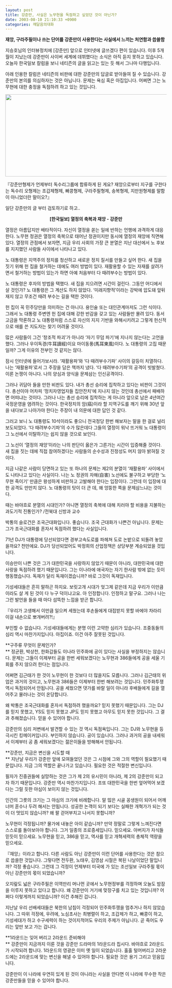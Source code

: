 ```yaml
---
layout: post
title: 강준만, 사실은 노무현을 독점하고 싶었던 것이 아닌가?
date: 2003-08-10 21:10:33 +0900
categories: 깨달음의대화
---
```

**재앙, 구라주필이나 쓰는 단어를 강준만이 사용한다는 사실에서 느끼는 처연함과 씁쓸함**

지승호님의 인터뷰정치에 [강준만] 앞으로 인터넷에 글쓰겠다 편이 있습니다. 이후 5개월이 지났는데 강준만이 사이버 세계에 데뷔했다는 소식은 아직 듣지 못하고 있습니다. 오늘자 한국일보 칼럼을 보니 네티즌의 글을 읽고는 있는 듯 해서 그나마 다행입니다. 

아래 인용한 칼럼은 네티즌의 비판에 대한 강준만의 답글로 받아들여 질 수 있습니다. 강준만의 본의를 의심하자는 것은 아닙니다. 문제는 욕심 혹은 아집입니다. 어쩌면 그는 노무현에 대한 충정을 독점하려 하고 있는 것입니다. 

<p align="center">
  <img src="http://drkimz.com/technote/board/KDR/upimg/1060564962.jpg" width="580" height="257" border="0" />
</p>

<p align="left">
  『강준만형제가 언제부터 독수리그룹에 합류하게 된 게요? 재앙으로부터 지구를 구한다는 독수리 오형제는 조갑제형제, 빠콩형제, 구라주필형제, 송복형제, 지만원형제를 말함이 아니었더란 말이오?』
</p>

일단 강준만의 글 부터 검토하기로 하고..

<p align="center">
  <b>[한국일보] 열정의 축복과 재앙 - 강준만 </b>
</p>

열정은 아름답지만 배타적이다. 자신이 열정을 쏟는 일에 반하는 언행에 과격하게 대응한다. 노무현 정권은 열정의 축복으로 태어난 정권이지만 동시에 열정의 재앙에 직면해 있다. 열정의 관점에서 보자면, 지금 우리 사회의 가장 큰 분열은 지난 대선에서 노 후보를 지지했던 사람들 사이에서 나타나고 있다. 

노 대통령은 지역주의 정치를 청산하고 새로운 정치 질서를 만들고 싶어 한다. 새 집을 짓기 위해 헌 집을 철거하는 데에도 여러 방법이 있다. 재활용할 수 있는 자재를 살려가면서 철거하는 방법이 있는가 하면 아예 처음부터 다 때려부수는 방법이 있다. 

노 대통령은 후자의 방법을 택했다. 새 집을 지으려면 시간이 걸린다. 그동안 어디에서 살 것인가? 노 대통령은 그 계산도 하지 않았다. ‘미래지향적’이라는 강박에 압도돼 앞뒤 재지 않고 무조건 때려 부수는 길을 택한 것이다. 

헌 집이 꼭 민주당만을 의미하는 건 아니다. 용인술 또는 대인관계마저도 그런 식이다. 그래서 노 대통령 주변엔 헌 집에 대해 강한 반감을 갖고 있는 사람들만 몰려 있다. 동서고금을 막론하고 노 대통령처럼 스스로 자신의 지지 기반을 와해시키려고 그렇게 헌신적으로 애를 쓴 지도자는 찾기 어려울 것이다. 

많은 사람들이 그건 ‘창조적 파괴’가 아니라 ‘자기 무덤 파기’에 지나지 않는다는 고언을 했다. 그러나 우이독경(牛耳讀經)이요 마이동풍(馬耳東風)이다. 노 대통령의 고집 때문일까? 그게 이유의 전부인 것 같지는 않다. 

잠시 인터넷에 들어가보시라. ‘재활용파’와 ‘다 때려부수기파’ 사이의 갈등이 치열하다. 나는 ‘재활용파’로서 그 주장을 담은 책까지 냈다. ‘다 때려부수기파’의 공격이 빗발쳤다. 이론 논쟁이 아니다. 나의 양심과 양식을 문제삼는 인신공격이다. 

그러나 귀담아 들을 만한 비판도 있다. 내가 총선 승리에 집착하고 있다는 비판이 그것이다. 총선이야 어차피 ‘정치자영업자들 집안잔치’에 지나지 않는 것인데 총선에서 패배하면 어떠냐는 것이다. 그러나 나는 총선 승리에 집착하는 게 아니라 앞으로 남은 4년여간 국정운영을 염려하는 것이다. 한국정치의 암(癌)이라 할 지역구도를 깨기 위해 30년 앞을 내다보고 나아가야 한다는 주장이 내 의문에 대한 답인 것 같다. 

그러고 보니 노 대통령도 10석이라도 좋으니 전국정당 한번 해보자는 말을 한 걸로 널리 보도되었다. ‘다 때려부수기파’의 수가 많은데다 그들의 열정이 워낙 뜨거워 노 대통령이 그 노선에서 이탈하기는 쉽지 않을 것으로 보인다. 

그 노선이 ‘열정의 재앙’이라는 나의 판단이 옳은가 그른가는 시간이 입증해줄 것이다. 새 집을 짓는 데에 직접 참여하겠다는 사람들의 순수성과 진정성도 머지 않아 밝혀질 것이다. 

지금 나같은 사람이 당면하고 있는 또 하나의 문제는 제2의 분열이 ‘재활용파’ 사이에서도 나타나고 있다는 사실이다. 나는 노 정권의 자해(自害) 노선에도 불구하고 부당한 ‘노무현 죽이기’ 만큼은 왕성하게 비판하고 고발해야 한다는 입장이다. 그런데 이 입장에 대한 공격도 만만치 않다. 노 대통령의 탓이 더 큰 데, 왜 엉뚱한 쪽을 문제삼느냐는 것이다. 

때는 바야흐로 분열의 시대인가? 아니면 열정의 축복에 대해 치러야 할 비용을 지불하는 과도기적 진통인가? /전북대 신방과 교수 

박통의 슬로건은 조국근대화입니다. 좋습니다. 조국 근대화가 나쁜건 아닙니다. 문제는 그가 조국근대화를 혼자서 독점하려 했다는 사실입니다. 

71년 DJ가 대통령에 당선되었다면 경부고속도로를 파헤쳐 도로 논밭으로 되돌려 놓았을까요? 천만에요. DJ가 당선되었어도 박정희의 산업정책은 상당부분 계승되었을 것입니다. 

이승만이 나쁜 것은 그가 대한민국을 사랑하지 않았기 때문이 아니라, 대한민국에 대한 사랑을 독점하려 했기 때문입니다. 그는 이나라에 애국자는 자기 한사람 밖에 없는 듯이 행동했습니다. 독재가 달리 독재이겠습니까? 바로 그것이 독재입니다. 

기성세대들은 흔히 말하곤 하지요. 보릿고개 시대가 엊그제 같은데 지금 우리가 이만큼이라도 살 게 된 것이 다 누구 덕이냐고요. 아 인정합니다. 인정하고 말구요. 그러나 나는 그런 발언을 들을 때 마다 섬뜩한 느낌을 받곤 합니다. 

『우리가 고생해서 이만큼 일으켜 세웠는데 후손들에게 대접받지 못할 바에야 차라리 이걸 내손으로 뽀개버려?!』 

부인할 수 없습니다. 기성세대들에게는 분명 이런 고약한 심리가 있습니다. 조중동들의 심리 역시 마찬가지입니다. 아집이죠. 이건 아주 잘못된 것입니다. 

**구주류 무엇이 문제인가?  
** 정균환, 박상천, 한화갑들도 이나라 민주화에 공이 있다는 사실을 부정하지는 않습니다. 문제는 그들이 이제부터 공을 한번 세워보겠다는 노무현과 386들에게 공을 세울 기회를 주지 않으려 한다는 점입니다. 

어쩌면 김근태가 한 것이 노무현이 한 것보다 더 많을지도 모릅니다. 그러나 김근태의 위업은 과거의 것이고, 노무현과 386들은 이제부터 한번 해보려는 것입니다. 민주화투쟁 역시 독점되어서 안됩니다. 공을 세웠으면 댓가를 바랄 일이 아니라 후배들에게 길을 열어주고 물러나는 것이 온당합니다. 

왜 박통은 조국근대화를 혼자서 독점하려 했을까요? 믿지 못했기 때문입니다. 그는 DJ를 믿지 못했고, YS도 믿지 못했고 JP도 믿지 못했고 아무도 믿지 못한 것입니다. 그 결과 추해졌습니다. 믿을 수 있어야 합니다. 

강준만의 심리 저변에서 발견할 수 있는 것 역시 독점욕입니다. 그는 DJ와 노무현을 등극시킨 킹메이커입니다. 부인하지 않습니다. 공이 있습니다. 그러나 과거의 공을 내세워서 이제부터 공 좀 세워보겠다는 젊은이들을 방해해서 안됩니다. 

**강준만, 지금은 변신을 시도할 때  
** 지난날 우리가 강준만 앞에 모여들었던 것은 그 시점에 그와 그의 역할이 필요했기 때문입니다. 지금 그의 역할은 끝나가고 있습니다. 필요한 것은 적절한 변신입니다. 

필자가 진중권들에 실망하는 것은 그가 제 2의 유시민이 아니라, 제 2의 강준만이 되고자 하기 때문입니다. 강준만 역시 마찬가지입니다. 조또 대한민국을 한번 엎어먹어 보겠다는 그럴 듯한 야심이 보이지 않는 것입니다. 

인간의 그릇의 크기는 그 야심의 크기에 비례합니다. 말 많은 시골 꽁생원이 되어서 어깨너머 훈수나 두려 해서는 안됩니다. 성공한 논객이 되기 보다는 실패한 개혁가가 되는 것이 더 멋있지 않습니까? 왜 팔 걷어부치고 나서지 못합니까?

노무현이 걱정됩니까? 물가에 내놓은 아이 같습니까? 만약 정말로 그렇게 느껴진다면 스스로를 돌아보아야 합니다. 그거 일종의 조로증세입니다. 믿으세요. 아버지가 자식들 믿듯이 믿으세요. 노무현을 믿고, 386을 믿고, 역사를 믿고 개혁세력의 총체적 역량을 믿으세요. 

『재앙』이라고 합니다. 다른 사람도 아닌 강준만이 이런 단어를 사용한다는 것은 참으로 씁쓸한 것입니다. 그렇다면 전두환, 노태우, 김영삼 시절은 복된 나날이었단 말입니까? 걱정 좋습니다. 그런데 그 걱정이 언제부터 미국에 가 있는 조선일보 구라주필 몫이 아닌 강준만의 몫이 되었습니까? 

오지랖도 넓은 구라주필은 이역만리 머나먼 곳에서 노무현정부를 걱정하며 오늘도 밤잠을 이루지 못하고 있다고 합니다. 왜 강준만이 거기에 맞장구를 치고 있는 것입니까? 어쩌다 이렇게까지 되었습니까? 이건 추해진 겁니다. 

지난날 우리 선배세대들은 북한의 남침이 걱정되어 민주화투쟁을 멈추거나 하지 않았습니다. 그 따위 걱정에, 우려에, 노심초사는 최병렬이 하고, 조갑제가 하고, 빠콩이 하고, 기성세대가 하고 수구세력이 하는 것이지적어도 우리의 주제가 아닙니다. 곧 죽어도 우리는 앞만 보고 가는 겁니다. 

**1라운드는 잊어 버리고 2라운드 준비해야  
** 강준만이 지금까지 이룬 것을 강준만 드라마의 1라운드라 칩시다. 바야흐로 2라운드가 시작되려 합니다. 1라운드의 영광은 이미 옛 일이 되었습니다. 훌훌 털어버리고 2라운드에는 2라운드에 맞는 변신을 해낼 수 있어야 합니다. 필요한 것은 용기 그리고 믿음입니다. 

강준만이 이 나라에 우연히 있게 된 것이 아니라는 사실을 안다면 이 나라에 무수한 작은 강준만들을 믿을 수 있어야 합니다.